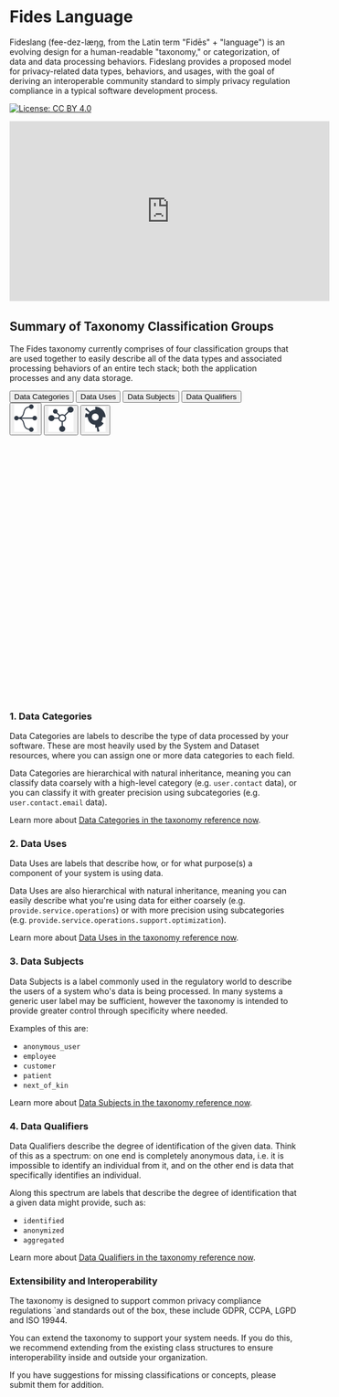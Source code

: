 # Fides Language

Fideslang (fee-dez-læŋg, from the Latin term "Fidēs" + "language") is an evolving design for a human-readable "taxonomy," or categorization, of data and data processing behaviors. Fideslang provides a proposed model for privacy-related data types, behaviors, and usages, with the goal of deriving an interoperable community standard to simply privacy regulation compliance in a typical software development process.

[![License: CC BY 4.0](https://img.shields.io/badge/License-CC%20BY%204.0-lightgrey.svg)](https://creativecommons.org/licenses/by/4.0/)

<iframe width="560" height="315" src="https://www.youtube.com/embed/9eFQFrYbcas" title="Introduction to Fides Lang with Cillian Kieran" frameborder="0" allow="accelerometer; autoplay; clipboard-write; encrypted-media; gyroscope; picture-in-picture" allowfullscreen></iframe>
 
## Summary of Taxonomy Classification Groups

The Fides taxonomy currently comprises  of four classification groups that are used together to easily describe all of the data types and associated processing behaviors of an entire tech stack; both the application processes and any data storage. 

<div id="vis" class="vis vis-container">
  <div class="controls-container">
    <div id="data-control" class="control-group">
      <div class="btn-group">
        <button class="btn is-selected" data-chart-data="categories">Data Categories</button>
        <button class="btn" data-chart-data="uses">Data Uses</button>
        <button class="btn" data-chart-data="subjects">Data Subjects</button>
        <button class="btn" data-chart-data="qualifiers">Data Qualifiers</button>
      </div>
    </div>
    <div id="chart-type-control" class="control-group">
      <div class="btn-group">
        <button class="btn btn--icon is-selected" data-chart-type="tree">
          <img src="img/Tree@1x.svg" alt="tree" />
        </button>
        <button class="btn btn--icon" data-chart-type="radialTree">
          <img src="img/Radial%20Tree@1x.svg" alt="radial tree" />
        </button>
        <button class="btn btn--icon" data-chart-type="sunburst" >
          <img src="img/Sunburst@1x.svg" alt="sunburst" />
        </button>
      </div>
    </div>
  </div>
  <div id="vis-chart" class="chart-container">
    <svg id="vis-sunburst"></svg>
    <svg id="vis-radial-tree"></svg>
    <svg id="vis-tree"></svg>
  </div>
  <div id="vis-color-legend"></div>
</div>
<script src="https://d3js.org/d3.v7.min.js"></script>
<script src="js/vis.js"></script>

### 1. Data Categories
Data Categories are labels to describe the type of data processed by your software. These are most heavily used by the System and Dataset resources, where you can assign one or more data categories to each field.

Data Categories are hierarchical with natural inheritance, meaning you can classify data coarsely with a high-level category (e.g. `user.contact` data), or you can classify it with greater precision using subcategories (e.g. `user.contact.email` data).

Learn more about [Data Categories in the taxonomy reference now](data_categories.md).

### 2. Data Uses
Data Uses are labels that describe how, or for what purpose(s) a component of your system is using data.

Data Uses are also hierarchical with natural inheritance, meaning you can easily describe what you're using data for either coarsely (e.g. `provide.service.operations`) or with more precision using subcategories (e.g. `provide.service.operations.support.optimization`).

Learn more about [Data Uses in the taxonomy reference now](data_uses.md).

### 3. Data Subjects
Data Subjects is a label commonly used in the regulatory world to describe the users of a system who's data is being processed. In many systems a generic user label may be sufficient, however the taxonomy is intended to provide greater control through specificity where needed.

Examples of this are:

- `anonymous_user`
- `employee`
- `customer`
- `patient`
- `next_of_kin`

Learn more about [Data Subjects in the taxonomy reference now](data_subjects.md).

### 4. Data Qualifiers
Data Qualifiers describe the degree of identification of the given data. Think of this as a spectrum: on one end is completely anonymous data, i.e. it is impossible to identify an individual from it, and on the other end is data that specifically identifies an individual. 

Along this spectrum are labels that describe the degree of identification that a given data might provide, such as:

- `identified`
- `anonymized`
- `aggregated`

Learn more about [Data Qualifiers in the taxonomy reference now](data_qualifiers.md).

### Extensibility and Interoperability
The taxonomy is designed to support common privacy compliance regulations `and standards out of the box, these include GDPR, CCPA, LGPD and ISO 19944. 

You can extend the taxonomy to support your system needs. If you do this, we recommend extending from the existing class structures to ensure interoperability inside and outside your organization.

If you have suggestions for missing classifications or concepts, please submit them for addition.



